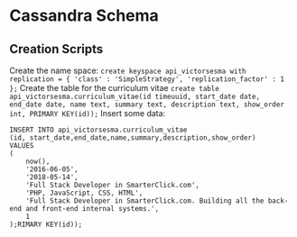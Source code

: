 # Cassandra Schema #

## Creation Scripts ##

Create the name space:
`create keyspace api_victorsesma with replication = { 'class' : 'SimpleStrategy', 'replication_factor' : 1 };`
Create the table for the curriculum vitae
`create table api_victorsesma.curriculum_vitae(id timeuuid, start_date date, end_date date, name text, summary text, description text, show_order int, PRIMARY KEY(id));`
Insert some data:

```cql
INSERT INTO api_victorsesma.curriculum_vitae
(id, start_date,end_date,name,summary,description,show_order)
VALUES
(
    now(),
    '2016-06-05',
    '2018-05-14',
    'Full Stack Developer in SmarterClick.com',
    'PHP, JavaScript, CSS, HTML',
    'Full Stack Developer in SmarterClick.com. Building all the back-end and front-end internal systems.',
    1
);RIMARY KEY(id));
```